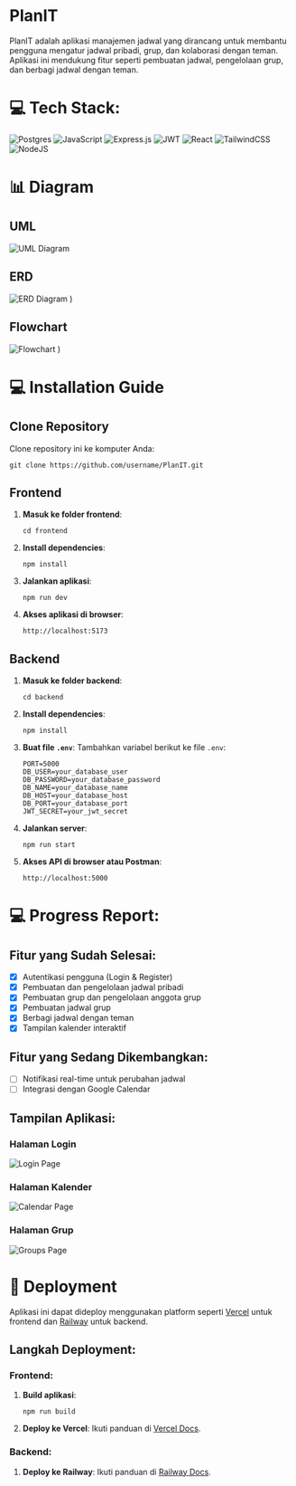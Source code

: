# PlanIT

PlanIT adalah aplikasi manajemen jadwal yang dirancang untuk membantu pengguna mengatur jadwal pribadi, grup, dan kolaborasi dengan teman. Aplikasi ini mendukung fitur seperti pembuatan jadwal, pengelolaan grup, dan berbagi jadwal dengan teman.

# 💻 Tech Stack:

![Postgres](https://img.shields.io/badge/postgres-%23316192.svg?style=for-the-badge&logo=postgresql&logoColor=white) 
![JavaScript](https://img.shields.io/badge/javascript-%23323330.svg?style=for-the-badge&logo=javascript&logoColor=%23F7DF1E) 
![Express.js](https://img.shields.io/badge/express.js-%23404d59.svg?style=for-the-badge&logo=express&logoColor=%2361DAFB) 
![JWT](https://img.shields.io/badge/JWT-black?style=for-the-badge&logo=JSON%20web%20tokens) 
![React](https://img.shields.io/badge/react-%2320232a.svg?style=for-the-badge&logo=react&logoColor=%2361DAFB) 
![TailwindCSS](https://img.shields.io/badge/tailwindcss-%2338B2AC.svg?style=for-the-badge&logo=tailwind-css&logoColor=white) 
![NodeJS](https://img.shields.io/badge/node.js-6DA55F?style=for-the-badge&logo=node.js&logoColor=white)

# :bar_chart: Diagram

## UML
![UML Diagram](https://i.imgur.com/bz2i5z1.png)

## ERD
![ERD Diagram](https://github.com/user-attachments/assets/16796295-518d-4b59-8181-cb15beb1e6a0)
)

## Flowchart
![Flowchart](https://via.placeholder.com/800x400?text=Flowchart)
)

# :computer: Installation Guide

## Clone Repository

Clone repository ini ke komputer Anda:

```
git clone https://github.com/username/PlanIT.git
```

## Frontend

1. **Masuk ke folder frontend**:
   ```
   cd frontend
   ```

2. **Install dependencies**:
   ```
   npm install
   ```

3. **Jalankan aplikasi**:
   ```
   npm run dev
   ```

4. **Akses aplikasi di browser**:
   ```
   http://localhost:5173
   ```

## Backend

1. **Masuk ke folder backend**:
   ```
   cd backend
   ```

2. **Install dependencies**:
   ```
   npm install
   ```

3. **Buat file `.env`**:
   Tambahkan variabel berikut ke file `.env`:
   ```
   PORT=5000
   DB_USER=your_database_user
   DB_PASSWORD=your_database_password
   DB_NAME=your_database_name
   DB_HOST=your_database_host
   DB_PORT=your_database_port
   JWT_SECRET=your_jwt_secret
   ```

4. **Jalankan server**:
   ```
   npm run start
   ```

5. **Akses API di browser atau Postman**:
   ```
   http://localhost:5000
   ```

# 💻 Progress Report:

## Fitur yang Sudah Selesai:
- [x] Autentikasi pengguna (Login & Register)
- [x] Pembuatan dan pengelolaan jadwal pribadi
- [x] Pembuatan grup dan pengelolaan anggota grup
- [x] Pembuatan jadwal grup
- [x] Berbagi jadwal dengan teman
- [x] Tampilan kalender interaktif

## Fitur yang Sedang Dikembangkan:
- [ ] Notifikasi real-time untuk perubahan jadwal
- [ ] Integrasi dengan Google Calendar

## Tampilan Aplikasi:
### Halaman Login
![Login Page](https://via.placeholder.com/800x400?text=Login+Page)

### Halaman Kalender
![Calendar Page](https://via.placeholder.com/800x400?text=Calendar+Page)

### Halaman Grup
![Groups Page](https://via.placeholder.com/800x400?text=Groups+Page)

# :rocket: Deployment

Aplikasi ini dapat dideploy menggunakan platform seperti [Vercel](https://vercel.com/) untuk frontend dan [Railway](https://railway.app/) untuk backend.

## Langkah Deployment:

### Frontend:
1. **Build aplikasi**:
   ```
   npm run build
   ```

2. **Deploy ke Vercel**:
   Ikuti panduan di [Vercel Docs](https://vercel.com/docs).

### Backend:
1. **Deploy ke Railway**:
   Ikuti panduan di [Railway Docs](https://docs.railway.app/).

